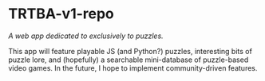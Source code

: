 # TRTBA-v1-repo
*A web app dedicated to exclusively to puzzles.*

This app will feature playable JS (and Python?) puzzles, interesting bits of puzzle lore, and (hopefully) a searchable mini-database of puzzle-based video games. In the future, I hope to implement community-driven features.
